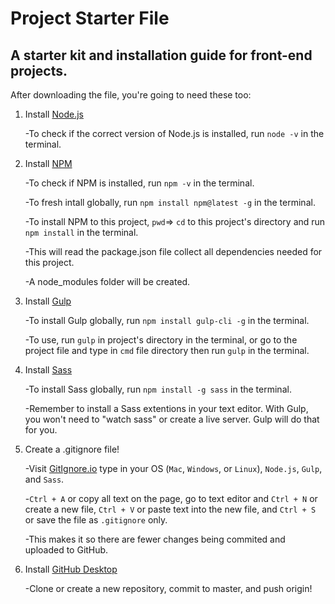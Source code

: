 # Project Starter File

## A starter kit and installation guide for front-end projects.

After downloading the file, you're going to need these too:

  1. Install [Node.js](https://nodejs.org/en/download/ "Node.js dowload link")
  
      -To check if the correct version of Node.js is installed, run ```node -v``` in the terminal.
        
  2. Install [NPM](https://www.npmjs.com/get-npm "NPM installation guide") 
  
      -To check if NPM is installed, run ```npm -v``` in the terminal.
      
      -To fresh intall globally, run ```npm install npm@latest -g``` in the terminal.
      
      -To install NPM to this project, ```pwd```=> ```cd``` to this project's directory and run ```npm install``` in the terminal.
      
      -This will read the package.json file collect all dependencies needed for this project. 
      
      -A node_modules folder will be created. 
      
  
  3. Install [Gulp](https://www.npmjs.com/package/gulp "Gulp installation guide")
  
      -To install Gulp globally, run ```npm install gulp-cli -g``` in the terminal.
      
      -To use, run ```gulp``` in project's directory in the terminal, or go to the project file and type in ```cmd``` file directory then run ```gulp``` in the terminal.
      
  4. Install [Sass](https://sass-lang.com/install "Sass installation guide")
  
      -To install Sass globally, run ```npm install -g sass``` in the terminal.
      
      -Remember to install a Sass extentions in your text editor. With Gulp, you won't need to "watch sass" or create a live server. Gulp will do that for you.
      
  5. Create a .gitignore file!
  
      -Visit [GitIgnore.io](https://www.gitignore.io/ "GitIgnore.io link") type in your OS (```Mac```, ```Windows```, or ```Linux```), ```Node.js```, ```Gulp```, and ```Sass```.
      
      -```Ctrl + A``` or copy all text on the page, go to text editor and ```Ctrl + N``` or create a new file, ```Ctrl + V``` or paste text into the new file, and ```Ctrl + S``` or save the file as ```.gitignore``` only.
      
      -This makes it so there are fewer changes being commited and uploaded to GitHub.
      
   6. Install [GitHub Desktop](https://desktop.github.com/ "GitHub Desktop download link")
   
      -Clone or create a new repository, commit to master, and push origin!